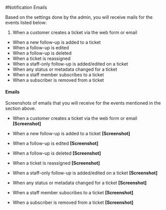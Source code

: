 #Notification Emails

Based on the settings done by the admin, you will receive mails for the events listed below:

 1. When a customer creates a ticket via the web form or email
 * When a new follow-up is added to a ticket
 * When a follow-up is edited
 * When a follow-up is deleted
 * When a ticket is reassigned
 * When a staff-only follow-up is added/edited on a ticket
 * When any status or metadata changed for a ticket
 * When a staff member subscribes to a ticket
 * When a subscriber is removed from a ticket


 #### Emails

Screenshots of emails that you will receive for the events mentioned in the section above.

* When a customer creates a ticket via the web form or email
**[Screenshot]**


* When a new follow-up is added to a ticket
**[Screenshot]**

* When a follow-up is edited
 **[Screenshot]**

* When a follow-up is deleted
 **[Screenshot]**

 * When a ticket is reassigned
 **[Screenshot]**

 * When a staff-only follow-up is added/edited on a ticket
 **[Screenshot]**

 * When any status or metadata changed for a ticket
 **[Screenshot]**

 * When a staff member subscribes to a ticket
 **[Screenshot]**

 * When a subscriber is removed from a ticket
 **[Screenshot]**
